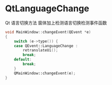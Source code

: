 # QtLanguageChange
Qt 语言切换方法
窗体加上检测语言切换检测事件函数
```C++
void MainWindow::changeEvent(QEvent *e)
{
    switch (e->type()) {
    case QEvent::LanguageChange :
        retranslateUi();
        break;
    default:
        break;
    }
    QMainWindow::changeEvent(e);
}
```
